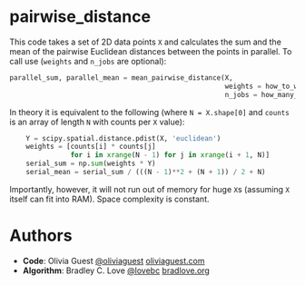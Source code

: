 # pairwise_distance

This code takes a set of 2D data points ```X``` and calculates the sum and the mean of the pairwise Euclidean distances between the points in parallel. 
To call use (```weights``` and ```n_jobs``` are optional): 
``` python
parallel_sum, parallel_mean = mean_pairwise_distance(X,
                                                     weights = how_to_weight_each_X,
                                                     n_jobs = how_many_cores_to_use)
```

In theory it is equivalent to the following (where ```N = X.shape[0]``` and ```counts``` is an array of length ```N``` with counts per ```X``` value):
``` python
    Y = scipy.spatial.distance.pdist(X, 'euclidean')
    weights = [counts[i] * counts[j]
               for i in xrange(N - 1) for j in xrange(i + 1, N)]
    serial_sum = np.sum(weights * Y)
    serial_mean = serial_sum / (((N - 1)**2 + (N + 1)) / 2 + N)
```

Importantly, however, it will not run out of memory for huge ```X```s (assuming ```X``` itself can fit into RAM).
Space complexity is constant. 

# Authors
* __Code__: Olivia Guest [@oliviaguest](http://github.com/oliviaguest) [oliviaguest.com](http://oliviaguest.com)
* __Algorithm__: Bradley C. Love [@lovebc](http://github.com/lovebc) [bradlove.org](http://bradlove.org)
